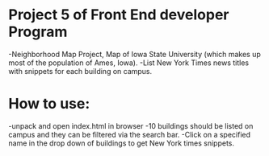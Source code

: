 # Project 5 of Front End developer Program
-Neighborhood Map Project, Map of Iowa State University (which makes up most of the population of Ames, Iowa).
-List New York Times news titles with snippets for each building on campus.
# How to use:
-unpack and open index.html in browser
-10 buildings should be listed on campus and they can be filtered via the search bar.
-Click on a specified name in the drop down of buildings to get New York times snippets.
